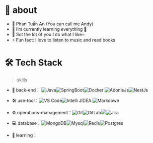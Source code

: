 # 🚀 about

- 🤔 Phan Tuấn An (You can call me Andy)
- 🌱 I’m currently learning everything 🤣
- 💬 Sot the lot of you.I do what I like~
- ⚡ Fun fact: I love to listen to music and read books

# 🛠 Tech Stack

> skills

- 🔭 back-end： ![Java](https://img.shields.io/badge/-Java-gray?style=flat-circle&logo=java)![SpringBoot](https://img.shields.io/badge/springboot-6DB33F?logo=springboot)![Docker](https://img.shields.io/badge/-Docker-blue?style=flat-circle&logo=Docker)
![AdonisJs](https://img.shields.io/badge/adonisjs-5A45FF?logo=adonisjs)![NestJs](https://img.shields.io/badge/nestjs-E0234E?logo=nestjs)



- :hammer_and_wrench: use-tool：![VS Code](https://img.shields.io/badge/-VSCode-blue?style=flat-circle&logo=VSCode)![Intelli JIDEA](https://img.shields.io/badge/-IntelliJIDEA-black?style=flat-circle&logo=IntelliJIDEA) ![Markdown](https://img.shields.io/badge/-Markdown-black?style=flat-circle&logo=markdown)

- ⚙️ operations-management：![Git](https://img.shields.io/badge/-Git-yellow?style=flat-circle&logo=git)![GitLab](https://img.shields.io/badge/-GitLab-orange?style=flat-circle&logo=GitLab)![](https://img.shields.io/badge/-GitHub-black?style=flat-circle&logo=GitHub)![Jira](https://img.shields.io/badge/jira-0052CC?logo=jira)

- 💻 database：![MongoDB](https://img.shields.io/badge/-MongoDB-blue?style=flat-circle&logo=MongoDB)![Mysql](https://img.shields.io/badge/-Mysql-white?style=flat-circle&logo=mysql)![Redis](https://img.shields.io/badge/-Redis-green?style=flat-circle&logo=Redis)![Postgres](https://img.shields.io/badge/postgresql-4169E1?logo=postgresql&logoColor=white)

- 🌱 learning：
